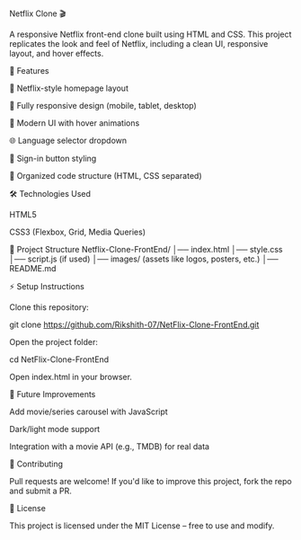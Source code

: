 Netflix Clone 🎬

A responsive Netflix front-end clone built using HTML and CSS.
This project replicates the look and feel of Netflix, including a clean UI, responsive layout, and hover effects.

🚀 Features

🎥 Netflix-style homepage layout

📱 Fully responsive design (mobile, tablet, desktop)

🎨 Modern UI with hover animations

🌐 Language selector dropdown

🔑 Sign-in button styling

📂 Organized code structure (HTML, CSS separated)

🛠️ Technologies Used

HTML5

CSS3 (Flexbox, Grid, Media Queries)


📂 Project Structure
Netflix-Clone-FrontEnd/
│── index.html
│── style.css
│── script.js   (if used)
│── images/     (assets like logos, posters, etc.)
│── README.md

⚡ Setup Instructions

Clone this repository:

git clone https://github.com/Rikshith-07/NetFlix-Clone-FrontEnd.git


Open the project folder:

cd NetFlix-Clone-FrontEnd


Open index.html in your browser.

🌟 Future Improvements

Add movie/series carousel with JavaScript

Dark/light mode support

Integration with a movie API (e.g., TMDB) for real data

🤝 Contributing

Pull requests are welcome! If you'd like to improve this project, fork the repo and submit a PR.

📜 License

This project is licensed under the MIT License – free to use and modify.
